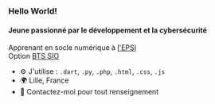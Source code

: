 ### Hello World!

#### Jeune passionné par le développement et la cybersécurité

Apprenant en socle numérique à [l'EPSI](https://www.epsi.fr/)<br>
Option [BTS SIO](https://www.epsi.fr/programmes/bts-sio-services-informatiques-aux-organisations/)<br>

- ⚙️ J'utilise : `.dart`, `.py`, `.php`, `.html`, `.css`, `.js`
- 🌍 Lille, France
- 💬 Contactez-moi pour tout renseignement
